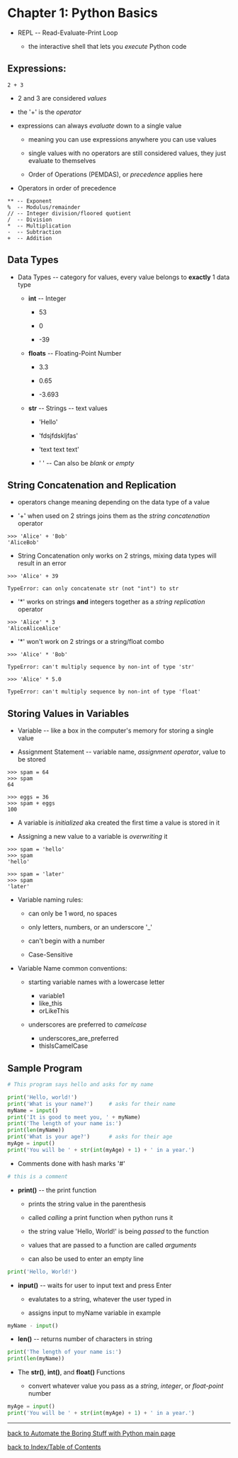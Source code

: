 # Chapter 1: Python Basics

* REPL -- Read-Evaluate-Print Loop

    - the interactive shell that lets you *execute* Python code


## Expressions:
```
2 + 3
```
- 2 and 3 are considered *values*

- the '+' is the *operator*

- expressions can always *evaluate* down to a single value

    + meaning you can use expressions anywhere you can use values

    + single values with no operators are still considered values, they just evaluate to themselves

    + Order of Operations (PEMDAS), or *precedence* applies here

- Operators in order of precedence
```
** -- Exponent
%  -- Modulus/remainder
// -- Integer division/floored quotient
/  -- Division
*  -- Multiplication
-  -- Subtraction
+  -- Addition
```


## Data Types

* Data Types -- category for values, every value belongs to **exactly** 1 data type

    - **int** -- Integer

        + 53

        + 0

        + -39

    - **floats** -- Floating-Point Number

        + 3.3

        + 0.65

        + -3.693

    - **str** -- Strings -- text values

        + 'Hello'

        + 'fdsjfdskljfas'

        + 'text text text'

        + ' ' -- Can also be *blank* or *empty*


## String Concatenation and Replication

* operators change meaning depending on the data type of a value

* '+' when used on 2 strings joins them as the *string concatenation* operator
```
>>> 'Alice' + 'Bob'
'AliceBob'
```

* String Concatenation only works on 2 strings, mixing data types will result in an error
```
>>> 'Alice' + 39

TypeError: can only concatenate str (not "int") to str
```

* '*' works on strings **and** integers together as a *string replication* operator
```
>>> 'Alice' * 3
'AliceAliceAlice'
```

* '*' won't work on 2 strings or a string/float combo
```
>>> 'Alice' * 'Bob'

TypeError: can't multiply sequence by non-int of type 'str'
```
```
>>> 'Alice' * 5.0

TypeError: can't multiply sequence by non-int of type 'float'
```


## Storing Values in Variables

* Variable -- like a box in the computer's memory for storing a single value

* Assignment Statement -- variable name, *assignment operator*, value to be stored
```
>>> spam = 64
>>> spam
64

>>> eggs = 36
>>> spam + eggs
100
```

* A variable is *initialized* aka created the first time a value is stored in it

* Assigning a new value to a variable is *overwriting* it
```
>>> spam = 'hello'
>>> spam
'hello'

>>> spam = 'later'
>>> spam
'later'
```

* Variable naming rules:

    - can only be 1 word, no spaces

    - only letters, numbers, or an underscore '_'

    - can't begin with a number

    - Case-Sensitive

* Variable Name common conventions:

    - starting variable names with a lowercase letter
        + variable1
        + like_this
        + orLikeThis

    - underscores are preferred to *camelcase*
        + underscores_are_preferred
        + thisIsCamelCase


## Sample Program

```python
# This program says hello and asks for my name

print('Hello, world!')
print('What is your name?')     # asks for their name
myName = input()
print('It is good to meet you, ' + myName)
print('The length of your name is:')
print(len(myName))
print('What is your age?')      # asks for their age
myAge = input()
print('You will be ' + str(int(myAge) + 1) + ' in a year.')
```

* Comments done with hash marks '#'
```python
# this is a comment
```

* **print()** -- the print function

    - prints the string value in the parenthesis

    - called *calling* a print function when python runs it

    - the string value 'Hello, World!' is being *passed* to the function

    - values that are passed to a function are called *arguments*

    - can also be used to enter an empty line
```python
print('Hello, World!')
```

* **input()** -- waits for user to input text and press Enter

    - evalutates to a string, whatever the user typed in

    - assigns input to myName variable in example
```python
myName - input()
```

* **len()** -- returns number of characters in string
```python
print('The length of your name is:')
print(len(myName))
```

* The **str()**, **int()**, and **float()** Functions

    - convert whatever value you pass as a *string*, *integer*, or *float-point* number

```python
myAge = input()
print('You will be ' + str(int(myAge) + 1) + ' in a year.')
```


---
[back to Automate the Boring Stuff with Python main page](atbswp.md)

[back to Index/Table of Contents](index.md)
